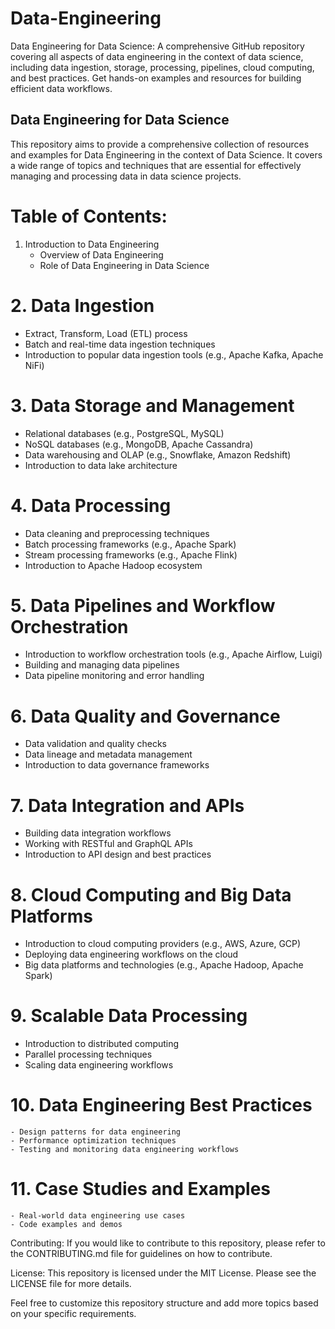 # Data-Engineering
Data Engineering for Data Science: A comprehensive GitHub repository covering all aspects of data engineering in the context of data science, including data ingestion, storage, processing, pipelines, cloud computing, and best practices. Get hands-on examples and resources for building efficient data workflows.

 ## Data Engineering for Data Science


This repository aims to provide a comprehensive collection of resources and examples for Data Engineering in the context of Data Science. It covers a wide range of topics and techniques that are essential for effectively managing and processing data in data science projects.

# Table of Contents:
1. Introduction to Data Engineering
   - Overview of Data Engineering
   - Role of Data Engineering in Data Science

# 2. Data Ingestion
   - Extract, Transform, Load (ETL) process
   - Batch and real-time data ingestion techniques
   - Introduction to popular data ingestion tools (e.g., Apache Kafka, Apache NiFi)

# 3. Data Storage and Management
   - Relational databases (e.g., PostgreSQL, MySQL)
   - NoSQL databases (e.g., MongoDB, Apache Cassandra)
   - Data warehousing and OLAP (e.g., Snowflake, Amazon Redshift)
   - Introduction to data lake architecture

# 4. Data Processing
   - Data cleaning and preprocessing techniques
   - Batch processing frameworks (e.g., Apache Spark)
   - Stream processing frameworks (e.g., Apache Flink)
   - Introduction to Apache Hadoop ecosystem

# 5. Data Pipelines and Workflow Orchestration
   - Introduction to workflow orchestration tools (e.g., Apache Airflow, Luigi)
   - Building and managing data pipelines
   - Data pipeline monitoring and error handling

# 6. Data Quality and Governance
   - Data validation and quality checks
   - Data lineage and metadata management
   - Introduction to data governance frameworks

# 7. Data Integration and APIs
   - Building data integration workflows
   - Working with RESTful and GraphQL APIs
   - Introduction to API design and best practices

# 8. Cloud Computing and Big Data Platforms
   - Introduction to cloud computing providers (e.g., AWS, Azure, GCP)
   - Deploying data engineering workflows on the cloud
   - Big data platforms and technologies (e.g., Apache Hadoop, Apache Spark)

# 9. Scalable Data Processing
   - Introduction to distributed computing
   - Parallel processing techniques
   - Scaling data engineering workflows

# 10. Data Engineering Best Practices
    - Design patterns for data engineering
    - Performance optimization techniques
    - Testing and monitoring data engineering workflows

# 11. Case Studies and Examples
    - Real-world data engineering use cases
    - Code examples and demos

Contributing:
If you would like to contribute to this repository, please refer to the CONTRIBUTING.md file for guidelines on how to contribute.

License:
This repository is licensed under the MIT License. Please see the LICENSE file for more details.

Feel free to customize this repository structure and add more topics based on your specific requirements.
